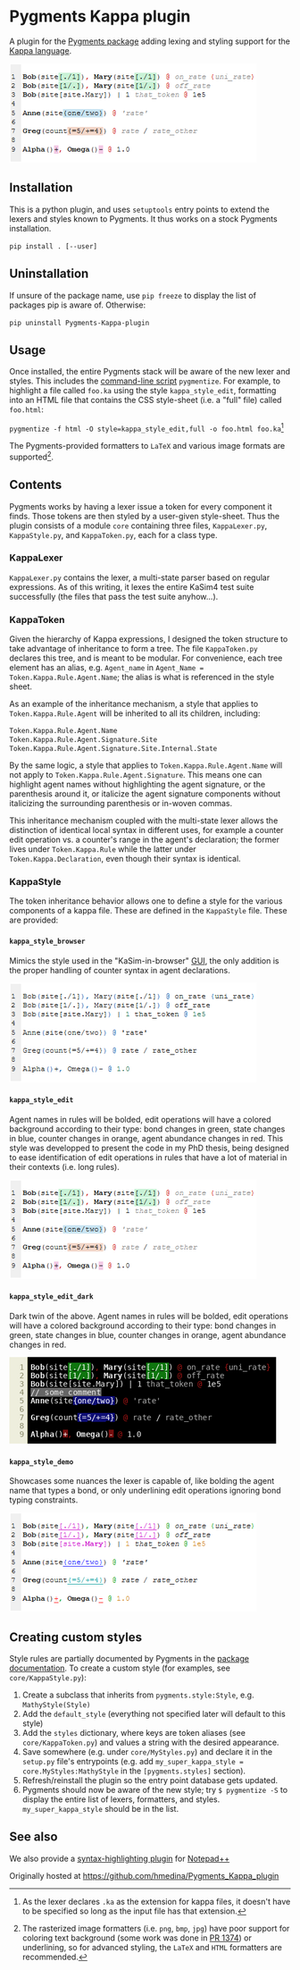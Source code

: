 # Pygments Kappa plugin

A plugin for the [Pygments package](https://pygments.org/) adding lexing and styling support for the [Kappa language](https://kappalanguage.org/).

![kappa_style_edit](./example_files/kappa_edit_notation_style_edit.png)

## Installation
This is a python plugin, and uses `setuptools` entry points to extend the lexers and styles known to Pygments. It thus works on a stock Pygments installation.

`pip install . [--user]`


## Uninstallation
If unsure of the package name, use `pip freeze` to display the list of packages pip is aware of. Otherwise:

`pip uninstall Pygments-Kappa-plugin`


## Usage
Once installed, the entire Pygments stack will be aware of the new lexer and styles. This includes the [command-line script](https://pygments.org/docs/cmdline/) `pygmentize`. For example, to highlight a file called `foo.ka` using the style `kappa_style_edit`, formatting into an HTML file that contains the CSS style-sheet (i.e. a "full" file) called `foo.html`: 

``pygmentize -f html -O style=kappa_style_edit,full -o foo.html foo.ka``[^1]

[^1]: As the lexer declares `.ka` as the extension for kappa files, it doesn't have to be specified so long as the input file has that extension.

The Pygments-provided formatters to `LaTeX` and various image formats are supported[^2].

[^2]: The rasterized image formatters (i.e. `png`, `bmp`, `jpg`) have poor support for coloring text background (some work was done in [PR 1374](https://github.com/pygments/pygments/pull/1374)) or underlining, so for advanced styling, the `LaTeX` and `HTML` formatters are recommended.


## Contents
Pygments works by having a lexer issue a token for every component it finds. Those tokens are then styled by a user-given style-sheet. Thus the plugin consists of a module `core` containing three files, `KappaLexer.py`, `KappaStyle.py`, and `KappaToken.py`, each for a class type.

### KappaLexer
`KappaLexer.py` contains the lexer, a multi-state parser based on regular expressions. As of this writing, it lexes the entire KaSim4 test suite successfully (the files that pass the test suite anyhow...).

### KappaToken
Given the hierarchy of Kappa expressions, I designed the token structure to take advantage of inheritance to form a tree. The file `KappaToken.py` declares this tree, and is meant to be modular. For convenience, each tree element has an alias, e.g. `Agent_name` in `Agent_Name = Token.Kappa.Rule.Agent.Name`; the alias is what is referenced in the style sheet.

As an example of the inheritance mechanism, a style that applies to `Token.Kappa.Rule.Agent` will be inherited to all its children, including:
 ```
 Token.Kappa.Rule.Agent.Name
 Token.Kappa.Rule.Agent.Signature.Site
 Token.Kappa.Rule.Agent.Signature.Site.Internal.State
 ```
By the same logic, a style that applies to `Token.Kappa.Rule.Agent.Name` will not apply to `Token.Kappa.Rule.Agent.Signature`. This means one can highlight agent names without highlighting the agent signature, or the parenthesis around it, or italicize the agent signature components without italicizing the surrounding parenthesis or in-woven commas.

This inheritance mechanism coupled with the multi-state lexer allows the distinction of identical local syntax in different uses, for example a counter edit operation vs. a counter's range in the agent's declaration; the former lives under `Token.Kappa.Rule` while the latter under `Token.Kappa.Declaration`, even though their syntax is identical. 

### KappaStyle
The token inheritance behavior allows one to define a style for the various components of a kappa file. These are defined in the `KappaStyle` file. These are provided:


#### `kappa_style_browser`
Mimics the style used in the "KaSim-in-browser" [GUI](https://tools.kappalanguage.org/try/?model=https%3A//raw.githubusercontent.com/Kappa-Dev/KaSim/master/models/abc-pert.ka), the only addition is the proper handling of counter syntax in agent declarations.

![kappa_style_browser](./example_files/kappa_edit_notation_style_browser.png)

#### `kappa_style_edit`
Agent names in rules will be bolded, edit operations will have a colored background according to their type: bond changes in green, state changes in blue, counter changes in orange, agent abundance changes in red. This style was developped to present the code in my PhD thesis, being designed to ease identification of edit operations in rules that have a lot of material in their contexts (i.e. long rules).

![kappa_style_edit](./example_files/kappa_edit_notation_style_edit.png)

#### `kappa_style_edit_dark`
Dark twin of the above. Agent names in rules will be bolded, edit operations will have a colored background according to their type: bond changes in green, state changes in blue, counter changes in orange, agent abundance changes in red.

![kappa_style_edit_dark](./example_files/kappa_edit_notation_style_edit_dark.png)

#### `kappa_style_demo`
Showcases some nuances the lexer is capable of, like bolding the agent name that types a bond, or only underlining edit operations ignoring bond typing constraints.

![kappa_style_demo](./example_files/kappa_edit_notation_style_demo.png)


## Creating custom styles
Style rules are partially documented by Pygments in the [package documentation](https://pygments.org/docs/styles/#style-rules). To create a custom style (for examples, see `core/KappaStyle.py`):
1) Create a subclass that inherits from `pygments.style:Style`, e.g. `MathyStyle(Style)`
1) Add the `default_style` (everything not specified later will default to this style)
1) Add the `styles` dictionary, where keys are token aliases (see `core/KappaToken.py`) and values a string with the desired appearance.
1) Save somewhere (e.g. under `core/MyStyles.py`) and declare it in the `setup.py` file's entrypoints (e.g. add `my_super_kappa_style = core.MyStyles:MathyStyle` in the `[pygments.styles]` section).
1) Refresh/reinstall the plugin so the entry point database gets updated.
1) Pygments should now be aware of the new style; try `$ pygmentize -S` to display the entire list of lexers, formatters, and styles. `my_super_kappa_style` should be in the list.


## See also

We also provide a [syntax-highlighting plugin](../NotepadPP_Kappa_plugin/) for [Notepad++](https://notepad-plus-plus.org/)

Originally hosted at https://github.com/hmedina/Pygments_Kappa_plugin